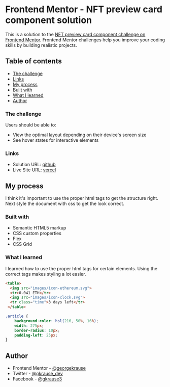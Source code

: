 # Frontend Mentor - NFT preview card component solution

This is a solution to the [NFT preview card component challenge on Frontend Mentor](https://www.frontendmentor.io/challenges/nft-preview-card-component-SbdUL_w0U). Frontend Mentor challenges help you improve your coding skills by building realistic projects. 

## Table of contents

  - [The challenge](#the-challenge)
  - [Links](#links)
  - [My process](#my-process)
  - [Built with](#built-with)
  - [What I learned](#what-i-learned)
  - [Author](#author)


### The challenge

Users should be able to:

- View the optimal layout depending on their device's screen size
- See hover states for interactive elements

### Links

- Solution URL: [github](https://github.com/georgekrause/ntf-preview-card)
- Live Site URL: [vercel](https://vercel.com/georgekrauses-projects/ntf-preview-card)

## My process

I think it's important to use the proper html tags to get the structure right. Next style the document with css to get the look correct.

### Built with

- Semantic HTML5 markup
- CSS custom properties
- Flex
- CSS Grid

### What I learned

I learned how to use the proper html tags for certain elements. Using the correct tags makes styling a lot easier.

```html
<table> 
  <img src="images/icon-ethereum.svg">
  <tr>0.041 ETH</tr>
  <img src="images/icon-clock.svg">
  <tr class="time">3 days left</tr>
 </table>
```
```css
.article {
    background-color: hsl(216, 50%, 16%);
    width: 275px;
    border-radius: 10px;
    padding-left: 25px;
}
```

## Author

- Frontend Mentor - [@georgekrause](https://www.frontendmentor.io/profile/georgekrause)
- Twitter - [@gkrause_dev](https://x.com/gkrause_dev)
- Facebook - [@gkrause3](https://www.facebook.com/gkrause3)
